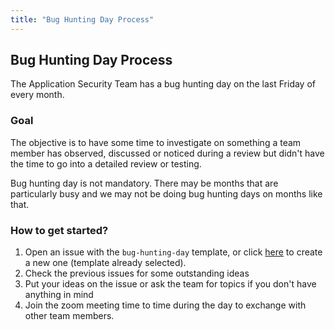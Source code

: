 ```yaml
---
title: "Bug Hunting Day Process"
---
```


## Bug Hunting Day Process

The Application Security Team has a bug hunting day on the last Friday of every month.

### Goal

The objective is to have some time to investigate on something a team member has observed, discussed or noticed during a review but didn't have the time to go into a detailed review or testing.

Bug hunting day is not mandatory. There may be months that are particularly busy and we may not be doing bug hunting days on months like that.

### How to get started?

1. Open an issue with the `bug-hunting-day` template, or click [here](https://example_company.com/example_company-com/gl-security/product-security/appsec/appsec-team/-/issues/new?issuable_template=bug-hunting-day) to create a new one (template already selected).
1. Check the previous issues for some outstanding ideas
1. Put your ideas on the issue or ask the team for topics if you don't have anything in mind
1. Join the zoom meeting time to time during the day to exchange with other team members.
